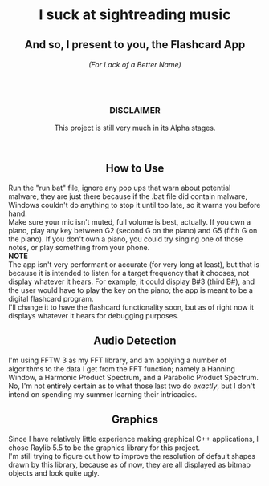 <h1 align="center">I suck at sightreading music</h1>
<h2 align="center">And so, I present to you, the Flashcard App</h2>
<h6 align="center">(For Lack of a Better Name)</h6>

</br>
<h3 align="center"><b>DISCLAIMER</b></h3>
<p align="center">This project is still very much in its Alpha stages.</p></br>

<h2 align="center">How to Use</h2>
Run the "run.bat" file, ignore any pop ups that warn about potential malware, they are just there because if the .bat file did contain malware, Windows couldn't do anything to stop it until too late, so it warns you before hand.</br>
Make sure your mic isn't muted, full volume is best, actually. If you own a piano, play any key between G2 (second G on the piano) and G5 (fifth G on the piano). If you don't own a piano, you could try singing one of those notes, or play something from your phone.</br>
<b>NOTE</b></br>
The app isn't very performant or accurate (for very long at least), but that is because it is intended to listen for a target frequency that it chooses, not display whatever it hears. For example, it could display B#3 (third B#), and the user would have to play the key on the piano; the app is meant to be a digital flashcard program.</br>
I'll change it to have the flashcard functionality soon, but as of right now it displays whatever it hears for debugging purposes.</br>

<h2 align="center">Audio Detection</h2>
I'm using FFTW 3 as my FFT library, and am applying a number of algorithms to the data I get from the FFT function; namely a Hanning Window, a Harmonic Product Spectrum, and a Parabolic Product Spectrum.</br>
No, I'm not entirely certain as to what those last two do <i>exactly</i>, but I don't intend on spending my summer learning their intricacies.

<h2 align="center">Graphics</h2>
Since I have relatively little experience making graphical C++ applications, I chose Raylib 5.5 to be the graphics library for this project.</br>
I'm still trying to figure out how to improve the resolution of default shapes drawn by this library, because as of now, they are all displayed as bitmap objects and look quite ugly.